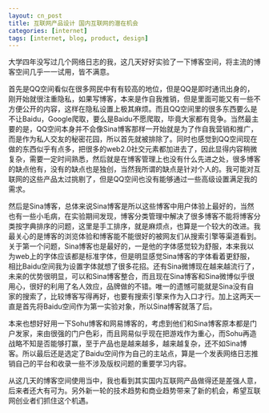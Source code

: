 ```yaml
---
layout: cn_post
title: 互联网产品设计 国内互联网的潜在机会
categories: [internet]
tags: [internet, blog, product, design]
---
```


大学四年没写过几个网络日志的我，这几天好好实验了一下博客空间，将主流的博客空间几乎一一试用，皆不满意。

首先是QQ空间看似在很多网民中有有较高的地位，但是QQ是即时通讯出身的，刚开始就很注重隐私，如果写博客，本来是作自我推销，但是里面可能又有一些不方便公开的内容，这样在隐私设置上极其麻烦。而且QQ空间里的很多东西要么是不让Baidu，Google爬取，要么是Baidu不愿爬取，毕竟大家都有竞争。当然最主要的是，QQ空间本身并不会像Sina博客那样一开始就是为了作自我营销和推广，而是作为私人交友的秘密花园，所以首先就被排除了。同时也感觉到QQ空间现在做的东西似乎有点多，把很多的web2.0社交元素都加进去了，因此显得内容稍微复杂，需要一定时间熟悉，然后就是在博客管理上也没有什么先进之处，很多博客的缺点他有，没有的缺点也是独创，当然我所谓的缺点是针对个人的。我可能对互联网的这些产品太过挑剔了，但是QQ空间也没有能够通过一些高级设置满足我的需求。

然后是Sina博客，总体来说Sina博客是所以这些博客中用户体验上最好的，当然也有一些小毛病，在实验期间发现，博客分类管理中解决了很多博客不能将博客分类按字典排序的问题，这里是手工排序，就是麻烦点，也算是一个较大的改进。我最关心的是博客的浏览体验和博客能不能很好的被网友们从搜索引擎等渠道看到。关于第一个问题，Sina博客也是最好的，一是他的字体感觉较为舒服，本来我以为web上的字体应该都是标准字体，但是明显感觉Sina博客的字体看着更舒服，相比Baidu空间我为设置字体就想了很多花招。还有Sina微博现在越来越流行了，未来的优势很明显，可以和Sina博客整合，而且现在Sina博客和Sina微博似乎很用心，很好的利用了名人效应，品牌做的不错。唯一的遗憾可能就是Sina没有自家的搜索了，比较博客写得再好，也要有搜索引擎来作为入口才行。加上这两天一直是首先将Baidu空间作为第一实验对象，所以Sina博客就落了后。

本来也想好好用一下Sohu博客和网易博客的，考虑到他们和Sina博客原本都是门户发家，来由很强的门户色彩，而且网易似乎现在把游戏作为重心，而Sohu再造战略不知是否能够打赢，至于产品也是越来越多，越来越复杂，还不如Sina博客。所以最后还是选定了Baidu空间作为自己的主站点，算是一个发表网络日志推销自己的平台和收录一些不涉及版权问题的重要学习内容。

从这几天的博客空间使用当中，我也看到其实国内互联网产品做得还是差强人意，后来者还大有可为。另外新一轮的技术趋势和商业趋势带来了新的机会，希望互联网创业者们抓住这个机遇。


